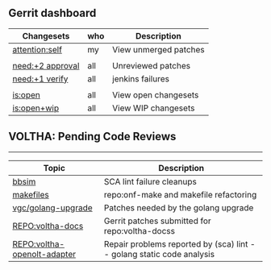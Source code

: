 Gerrit dashboard
----------------

| Changesets | who | Description |
| ---------- | --- | ----------- |
| [attention:self](https://gerrit.opencord.org/q/attention:self) | my | View unmerged patches |
| | |
| [need:+2 approval](https://gerrit.opencord.org/q/status:open%20label:Code-Review<2) | all | Unreviewed patches |
| [need:+1 verify](https://gerrit.opencord.org/q/status:open%20label:Verified<1%20label:Code-Review>1) | all | jenkins failures |
| | | |
| [is:open](https://gerrit.opencord.org/q/is:open) | all | View open changesets |
| [is:open+wip](https://gerrit.opencord.org/q/is:open+is:wip) | all | View WIP changesets |

VOLTHA: Pending Code Reviews
----------------------------
    
---

| Topic | Description |
| ----- | ------------|
| [bbsim](topics/bbsim.md) | SCA lint failure cleanups |
| [makefiles](topics/makefiles.md) | repo:onf-make and makefile refactoring |
| [vgc/golang-upgrade](topics/golang-upgrade.md) | Patches needed by the golang upgrade |
| [REPO:voltha-docs](topics/voltha-docs.md)  | Gerrit patches submitted for repo:voltha-docss |
| [REPO:voltha-openolt-adapter](topics/voltha-openolt-adapter.md)  | Repair problems reported by (sca) lint -- golang static code analysis |
